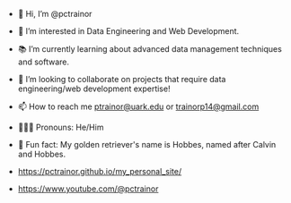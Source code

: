 - 👋 Hi, I’m @pctrainor
- 👀 I’m interested in Data Engineering and Web Development.
- 📚 I’m currently learning about advanced data management techniques and software.
- 🤙 I’m looking to collaborate on projects that require data engineering/web development expertise!
- 📫 How to reach me ptrainor@uark.edu or trainorp14@gmail.com
- 💁🏻‍♂️ Pronouns: He/Him
- 🐯 Fun fact: My golden retriever's name is Hobbes, named after Calvin and Hobbes.
  
- https://pctrainor.github.io/my_personal_site/
- https://www.youtube.com/@pctrainor
<!---
pctrainor/pctrainor is a ✨ special ✨ repository because its `README.md` (this file) appears on your GitHub profile.
You can click the Preview link to take a look at your changes.
--->
